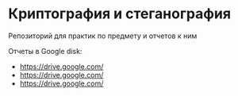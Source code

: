 # Криптография и стеганография
Репозиторий для практик по предмету и отчетов к ним




Отчеты в Google disk:
- https://drive.google.com/
- https://drive.google.com/
- https://drive.google.com/
